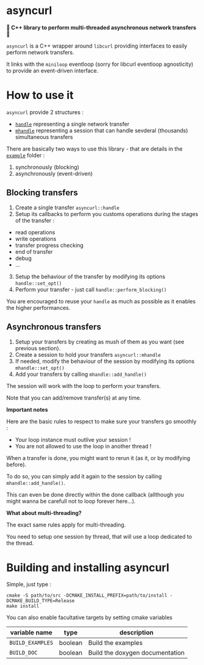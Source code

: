 # asyncurl
**:star2: C++ library to perform multi-threaded asynchronous network transfers :star2:**

`asyncurl` is a C++ wrapper around `libcurl` providing interfaces to easily perform network transfers.

It links with the `miniloop` eventloop (sorry for libcurl eventloop agnosticity) to provide an event-driven interface.

# How to use it

`asyncurl` provide 2 structures : 
- [`handle`](include/asyncurl/handle.hpp) representing a single network transfer 
- [`mhandle`](include/asyncurl/mhandle.hpp) representing a session that can handle sevderal (thousands) simultaneous transfers

There are basically two ways to use this library - that are details in the [`example`](examples) folder :
1. synchronously (blocking)
2. asynchronously (event-driven)


## Blocking transfers

1. Create a single transfer `asyncurl::handle`
2. Setup its callbacks to perform you customs operations during the stages of the transfer :
  - read operations
  - write operations
  - transfer progress checking
  - end of transfer
  - debug
  - ...
3. Setup the behaviour of the transfer by modifying its options `handle::set_opt()`
4. Perform your transfer - just call `handle::perform_blocking()`

You are encouraged to reuse your `handle` as much as possible as it enables the higher performances.


## Asynchronous transfers

1. Setup your transfers by creating as mush of them as you want (see previous section).
2. Create a session to hold your transfers `asyncurl::mhandle`
3. If needed, modify the behaviour of the session by modifying its options `mhandle::set_opt()`
4. Add your transfers by calling `mhandle::add_handle()`

The session will work with the loop to perform your transfers.

Note that you can add/remove transfer(s) at any time. 

**Important notes**

Here are the basic rules to respect to make sure your transfers go smoothly :
  - Your loop instance must outlive your session !
  - You are not allowed to use the loop in another thread !

When a transfer is done, you might want to rerun it (as it, or by modifying before).

To do so, you can simply add it again to the session by calling `mhandle::add_handle()`.

This can even be done directly within the done callback (allthough you might wanna be carefull not to loop forever here...).

**What about multi-threading?**

The exact same rules apply for multi-threading.

You need to setup one session by thread, that will use a loop dedicated to the thread. 


# Building and installing asyncurl

Simple, just type :

```
cmake -S path/to/src -DCMAKE_INSTALL_PREFIX=path/to/install -DCMAKE_BUILD_TYPE=Release
make install
```

You can also enable facultative targets by setting cmake variables 

| variable name     | type    | description
| ----------------- | ------- | ------------------ |
|  `BUILD_EXAMPLES` | boolean | Build the examples |
|  `BUILD_DOC`      | boolean | Build the doxygen documentation |
